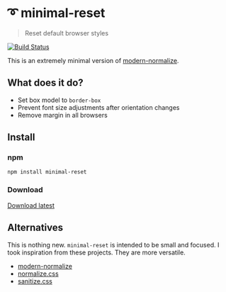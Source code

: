 # ➰ minimal-reset
> Reset default browser styles

[![Build Status](https://travis-ci.org/frekyll/minimal-reset.svg?branch=master)](https://travis-ci.org/frekyll/minimal-reset)

This is an extremely minimal version of [modern-normalize](https://github.com/sindresorhus/modern-normalize).

## What does it do?

- Set box model to `border-box`
- Prevent font size adjustments after orientation changes
- Remove margin in all browsers

## Install

### npm
`npm install minimal-reset`

### Download

[Download latest](https://github.com/frekyll/minimal-reset/archive/v1.0.2.zip)

## Alternatives

This is nothing new. `minimal-reset` is intended to be small and focused. I took inspiration from these projects. They are more versatile.

- [modern-normalize](https://github.com/sindresorhus/modern-normalize)
- [normalize.css](https://github.com/necolas/normalize.css/)
- [sanitize.css](https://github.com/csstools/sanitize.css)
